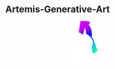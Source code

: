 # Artemis-Generative-Art
<p align="center">
<img width="100" src="https://raw.githubusercontent.com/wisespira/Artemis-Generative-Art/master/logo.png">
  </p>  
